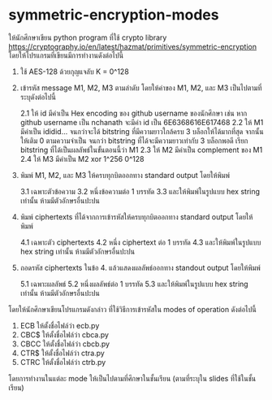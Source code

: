# symmetric-encryption-modes

ให้นักศึกษาเขียน python program ที่ใช้ crypto library https://cryptography.io/en/latest/hazmat/primitives/symmetric-encryption โดยให้โปรแกรมที่เขียนมีการทำงานดังต่อไปนี้

1. ใช้ AES-128 ด้วยกุญแจลับ K = 0^128
2. เข้ารหัส message M1, M2, M3 ตามลำดับ โดยให้ค่าของ M1, M2, และ M3 เป็นไปตามที่ระบุดังต่อไปนี้

    2.1 ให้ id มีค่าเป็น Hex encoding ของ github username ของนักศึกษา เช่น หาก github username เป็น nchanath จะมีค่า id เป็น 6E6368616E617468
    2.2 ให้ M1 มีค่าเป็น ididid... จนกว่าจะได้ bitstring ที่มีความยาวใกล้ครบ 3 บล็อกให้ได้มากที่สุด จากนั้นให้เติม 0 ตามความจำเป็น จนกว่า bitstring ที่ได้จะมีความยาวเท่ากับ 3 บล็อกพอดี เรียก bitstring ที่ได้เป็นผลลัพธ์ในขั้นตอนนี้ว่า M1
    2.3 ให้ M2 มีค่าเป็น complement ของ M1
    2.4 ให้ M3 มีค่าเป็น M2 xor 1^256 0^128

3. พิมพ์ M1, M2, และ M3 ให้ครบทุกบิตออกทาง standard output โดยให้พิมพ์

    3.1 เฉพาะตัวข้อความ
    3.2 หนึ่งข้อความต่อ 1 บรรทัด
    3.3 และให้พิมพ์ในรูปแบบ hex string เท่านั้น ห้ามมีตัวอักษรอื่นปะปน

4. พิมพ์ ciphertexts ที่ได้จากการเข้ารหัสให้ครบทุกบิตออกทาง standard output โดยให้พิมพ์

    4.1 เฉพาะตัว ciphertexts
    4.2 หนึ่ง ciphertext ต่อ 1 บรรทัด
    4.3 และให้พิมพ์ในรูปแบบ hex string เท่านั้น ห้ามมีตัวอักษรอื่นปะปน

5. ถอดรหัส ciphertexts ในข้อ 4. แล้วแสดงผลลัพธ์ออกทาง standout output โดยให้พิมพ์

    5.1 เฉพาะผลลัพธ์
    5.2 หนึ่งผลลัพธ์ต่อ 1 บรรทัด
    5.3 และให้พิมพ์ในรูปแบบ hex string เท่านั้น ห้ามมีตัวอักษรอื่นปะปน

โดยให้นักศึกษาเขียนโปรแกรมดังกล่าว ที่ใช้วิธีการเข้ารหัสใน modes of operation ดังต่อไปนี้
1. ECB ให้ตั้งชื่อไฟล์ว่า ecb.py
2. CBC$ ให้ตั้งชื่อไฟล์ว่า cbca.py
3. CBCC ให้ตั้งชื่อไฟล์ว่า cbcb.py
4. CTR$ ให้ตั้งชื่อไฟล์ว่า ctra.py
5. CTRC ให้ตั้งชื่อไฟล์ว่า ctrb.py

โดยการทำงานในแต่ละ mode ให้เป็นไปตามที่ศึกษาในชั้นเรียน (ตามที่ระบุใน slides ที่ใช้ในชั้นเรียน)
